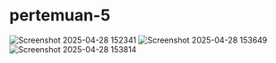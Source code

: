 # pertemuan-5
![Screenshot 2025-04-28 152341](https://github.com/user-attachments/assets/90669ce9-83f4-4184-bdf3-f7a5d6a1970d)
![Screenshot 2025-04-28 153649](https://github.com/user-attachments/assets/b683fe7f-4dd9-4f13-8094-f30f9740533b)
![Screenshot 2025-04-28 153814](https://github.com/user-attachments/assets/68a4f686-b1b9-4a09-a50e-c4257b42bdd3)



